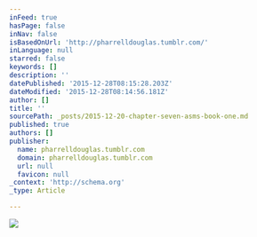 ```yaml
---
inFeed: true
hasPage: false
inNav: false
isBasedOnUrl: 'http://pharrelldouglas.tumblr.com/'
inLanguage: null
starred: false
keywords: []
description: ''
datePublished: '2015-12-28T08:15:28.203Z'
dateModified: '2015-12-28T08:14:56.181Z'
author: []
title: ''
sourcePath: _posts/2015-12-20-chapter-seven-asms-book-one.md
published: true
authors: []
publisher:
  name: pharrelldouglas.tumblr.com
  domain: pharrelldouglas.tumblr.com
  url: null
  favicon: null
_context: 'http://schema.org'
_type: Article

---
```

![](https://s3-us-west-2.amazonaws.com/the-grid-img/p/54c2e513ea37b768fdd87de0a3117fe6a88ec058.jpg)